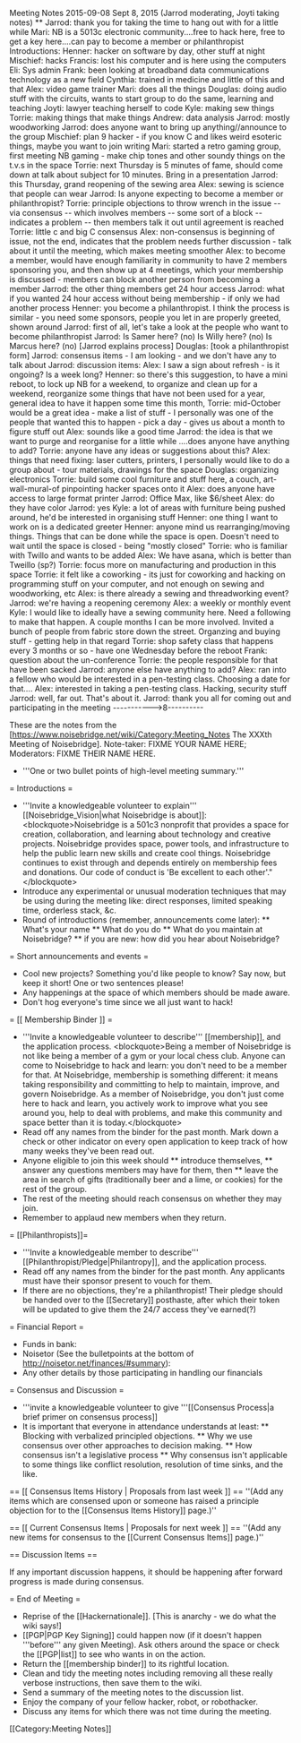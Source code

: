 Meeting Notes 2015-09-08 
 Sept 8, 2015
(Jarrod moderating, Joyti taking notes)
** Jarrod: thank you for taking the time to hang out with for a little while
Mari: NB is a 5013c electronic community....free to hack here, free to get a key here....can pay to become a member or philanthropist
Introductions:
    Henner: hacker on software by day, other stuff at night
    Mischief: hacks
    Francis: lost his computer and is here using the computers
    Eli: Sys admin
    Frank: been looking at broadband data communications technology as a new field
    Cynthia: trained in medicine and little of this and that
    Alex: video game trainer
    Mari: does all the things
    Douglas: doing audio stuff with the circuits, wants to start group to do the same, learning and teaching
    Joyti: lawyer teaching herself to code
    Kyle: making sew things
    Torrie: making things that make things
    Andrew: data analysis
    Jarrod: mostly woodworking
Jarrod: does anyone want to bring up anything//announce to the group
Mischief: plan 9 hacker - if you know C and likes weird esoteric things, maybe you want to join writing 
Mari: started a retro gaming group, first meeting NB gaming - make chip tones and other soundy things on the t.v.s in the space
Torrie: next Thursday is 5 minutes of fame, should come down at talk about subject for 10 minutes. Bring in a presentation 
Jarrod: this Thursday, grand reopening of the sewing area
Alex: sewing is science that people can wear
Jarrod: Is anyone expecting to become a member or philanthropist?
Torrie: principle objections to throw wrench in the issue -- via consensus -- which involves members -- some sort of a block -- indicates a problem -- then members talk it out until agreement is reached
Torrie: little c and big C consensus 
Alex: non-consensus is beginning of issue, not the end, indicates that the problem needs further discussion - talk about it until the meeting, which makes meeting smoother
Alex: to become a member, would have enough familiarity in community to have 2 members sponsoring you, and then show up at 4 meetings, which your membership is discussed - members can block another person from becoming a member
Jarrod: the other thing members get 24 hour access
Jarrod: what if you wanted 24 hour access without being membership - if only we had another process
Henner: you become a philanthropist. I think the process is similar - you need some sponsors, people you let in are properly greeted, shown around
Jarrod: first of all, let's take a look at the people who want to become philanthropist
Jarrod: Is Samer here? (no) Is Willy here? (no) Is Marcus here? (no) [Jarrod explains process]
Douglas: [took a philanthropist form]
Jarrod: consensus items - I am looking - and we don't have any to talk about
Jarrod: discussion items: 
    Alex: I saw a sign about refresh - is it ongoing? Is a week long?
    Henner: so there's this suggestion, to have a mini reboot, to lock up NB for a weekend, to organize and clean up for a weekend, reorganize some things that have not been used for a year, general idea to have it happen some time this month, 
    Torrie: mid-October would be a great idea - make a list of stuff - I personally was one of the people that wanted this to happen - pick a day - gives us about a month to figure stuff out
    Alex: sounds like a good time
    Jarrod: the idea is that we want to purge and reorganise for a little while
    ....does anyone have anything to add?
    Torrie: anyone have any ideas or suggestions about this?
    Alex: things that need fixing: laser cutters, printers, I personally would like to do a group about - tour materials, drawings for the space
    Douglas: organizing electronics
    Torrie: build some cool furniture and stuff here, a couch, art-wall-mural-of pinpointing hacker spaces onto it
    Alex: does anyone have access to large format printer
    Jarrod: Office Max, like $6/sheet
    Alex: do they have color
    Jarrod: yes
    Kyle: a lot of areas with furniture being pushed around, he'd be interested in organising stuff
    Henner: one thing I want to work on is a dedicated greeter 
    Henner: anyone mind us rearranging/moving things. Things that can be done while the space is open. Doesn't need to wait until the space is closed - being "mostly closed"
    Torrie: who is familiar with Twillo and wants to be added
    Alex: We have asana, which is better than Tweillo (sp?)
    Torrie: focus more on manufacturing and production in this space
    Torrie: it felt like a coworking - its just for coworking and hacking on programming stuff on your computer, and not enough on sewing and woodworking, etc
    Alex: is there already a sewing and threadworking event?
    Jarrod: we're having a reopening ceremony
    Alex: a weekly or monthly event
    Kyle: I would like to ideally have a sewing community here. Need a following to make that happen. A couple months I can be more involved. Invited a bunch of people from fabric store down the street. Organzing and buying stuff - getting help in that regard
    Torrie: shop safety class that happens every 3 months or so - have one Wednesday before the reboot
    Frank: question about the un-conference
    Torrie: the people responsible for that have been sacked
    Jarrod: anyone else have anything to add?
    Alex: ran into a fellow who would be interested in a pen-testing class. Choosing a date for that....
    Alex: interested in taking a pen-testing class. Hacking, security stuff
    Jarrod: well, far out. That's about it.
    Jarrod: thank you all for coming out and participating in the meeting
----------->8----------

These are the notes from the [https://www.noisebridge.net/wiki/Category:Meeting_Notes The XXXth Meeting of Noisebridge]. Note-taker: FIXME YOUR NAME HERE; Moderators: FIXME THEIR NAME HERE.
* '''One or two bullet points of high-level meeting summary.'''

= Introductions =

* '''Invite a knowledgeable volunteer to explain''' [[Noisebridge_Vision|what Noisebridge is about]]:
&lt;blockquote>Noisebridge is a 501c3 nonprofit that provides a space for creation, collaboration, and learning about technology and creative projects. Noisebridge provides space, power tools, and infrastructure to help the public learn new skills and create cool things. Noisebridge continues to exist through and depends entirely on membership fees and donations. Our code of conduct is 'Be excellent to each other'."&lt;/blockquote>
* Introduce any experimental or unusual moderation techniques that may be using during the meeting like: direct responses, limited speaking time, orderless stack, &amp;c.
* Round of introductions (remember, announcements come later):
** What's your name
** What do you do
** What do you maintain at Noisebridge?
** if you are new: how did you hear about Noisebridge?

= Short announcements and events =
* Cool new projects? Something you'd like people to know? Say now, but keep it short! One or two sentences please!
* Any happenings at the space of which members should be made aware.
* Don't hog everyone's time since we all just want to hack!

= [[ Membership Binder ]] =

* '''Invite a knowledgeable volunteer to describe''' [[membership]], and the application process.
&lt;blockquote>Being a member of Noisebridge is not like being a member of a gym or your local chess club. Anyone can come to Noisebridge to hack and learn: you don't need to be a member for that. At Noisebridge, membership is something different: it means taking responsibility and committing to help to maintain, improve, and govern Noisebridge. As a member of Noisebridge, you don't just come here to hack and learn, you actively work to improve what you see around you, help to deal with problems, and make this community and space better than it is today.&lt;/blockquote>
* Read off any names from the binder for the past month. Mark down a check or other indicator on every open application to keep track of how many weeks they've been read out.
* Anyone eligible to join this week should
** introduce themselves,
** answer any questions members may have for them, then
** leave the area in search of gifts (traditionally beer and a lime, or cookies) for the rest of the group.
* The rest of the meeting should reach consensus on whether they may join.
* Remember to applaud new members when they return.

= [[Philanthropists]]=
* '''Invite a knowledgeable member to describe''' [[Philanthropist/Pledge|Philantropy]], and the application process.
* Read off any names from the binder for the past month. Any applicants must have their sponsor present to vouch for them.
* If there are no objections, they're a philanthropist! Their pledge should be handed over to the [[Secretary]] posthaste, after which their token will be updated to give them the 24/7 access they've earned(?)

= Financial Report =
* Funds in bank:
* Noisetor (See the bulletpoints at the bottom of http://noisetor.net/finances/#summary):
* Any other details by those participating in handling our financials

= Consensus and Discussion =

* '''invite a knowledgeable volunteer to give '''[[Consensus Process|a brief primer on consensus process]]
* It is important that everyone in attendance understands at least:
** Blocking with verbalized principled objections.
** Why we use consensus over other approaches to decision making.
** How consensus isn't a legislative process
** Why consensus isn't applicable to some things like conflict resolution, resolution of time sinks, and the like.

== [[ Consensus Items History | Proposals from last week ]] ==
''(Add any items which are consensed upon or someone has raised a principle objection for to the [[Consensus Items History]] page.)''

== [[ Current Consensus Items | Proposals for next week ]] ==
''(Add any new items for consensus to the [[Current Consensus Items]] page.)''

== Discussion Items ==

If any important discussion happens, it should be happening after forward progress is made during consensus.

= End of Meeting =

* Reprise of the [[Hackernationale]]. [This is anarchy - we do what the wiki says!]
* [[PGP|PGP Key Signing]] could happen now (if it doesn't happen '''before''' any given Meeting).  Ask others around the space or check the [[PGP|list]] to see who wants in on the action.
* Return the [[membership binder]] to its rightful location.
* Clean and tidy the meeting notes including removing all these really verbose instructions, then save them to the wiki.
* Send a summary of the meeting notes to the discussion list.
* Enjoy the company of your fellow hacker, robot, or robothacker.
* Discuss any items for which there was not time during the meeting.

[[Category:Meeting Notes]]